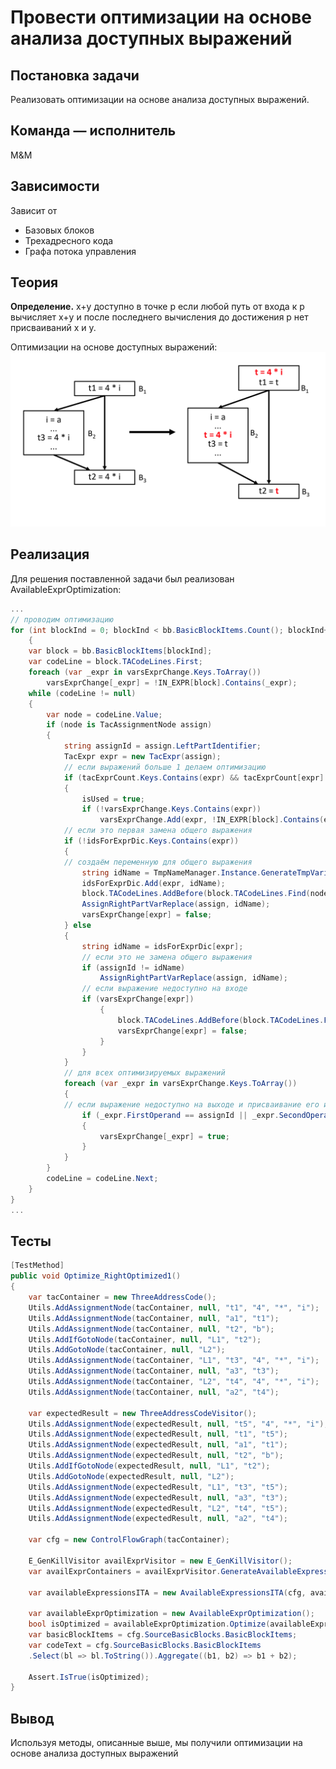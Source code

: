 
# Провести оптимизации на основе анализа доступных выражений

## Постановка задачи
Реализовать оптимизации на основе анализа доступных выражений.
## Команда — исполнитель
M&M

## Зависимости
Зависит от  
- Базовых блоков  
- Трехадресного кода  
- Графа потока управления


## Теория

**Определение.** x+y доступно в точке p если любой путь от входа к p
вычисляет x+y и после последнего вычисления до достижения p нет
присваиваний x и y.

Оптимизации на основе доступных выражений:
![](../images/41-teamM&M.png)

## Реализация

Для решения поставленной задачи был реализован  AvailableExprOptimization:

```csharp
...
// проводим оптимизацию
for (int blockInd = 0; blockInd < bb.BasicBlockItems.Count(); blockInd++)
	{
	var block = bb.BasicBlockItems[blockInd];
	var codeLine = block.TACodeLines.First;
	foreach (var _expr in varsExprChange.Keys.ToArray())
		varsExprChange[_expr] = !IN_EXPR[block].Contains(_expr);
	while (codeLine != null)
	{
		var node = codeLine.Value;
		if (node is TacAssignmentNode assign)
		{
			string assignId = assign.LeftPartIdentifier;
			TacExpr expr = new TacExpr(assign);
			// если выражений больше 1 делаем оптимизацию
			if (tacExprCount.Keys.Contains(expr) && tacExprCount[expr] > 1)
			{
				isUsed = true;
				if (!varsExprChange.Keys.Contains(expr))
					varsExprChange.Add(expr, !IN_EXPR[block].Contains(expr));
			// если это первая замена общего выражения
			if (!idsForExprDic.Keys.Contains(expr))
			{
			// создаём переменную для общего выражения
				string idName = TmpNameManager.Instance.GenerateTmpVariableName();
				idsForExprDic.Add(expr, idName);
				block.TACodeLines.AddBefore(block.TACodeLines.Find(node), expr.CreateAssignNode(idName));
				AssignRightPartVarReplace(assign, idName);
				varsExprChange[expr] = false;
			} else
			{
				string idName = idsForExprDic[expr];
				// если это не замена общего выражения
				if (assignId != idName)
					AssignRightPartVarReplace(assign, idName);
				// если выражение недоступно на входе
				if (varsExprChange[expr])
					{
						block.TACodeLines.AddBefore(block.TACodeLines.Find(node), expr.CreateAssignNode(idName));
						varsExprChange[expr] = false;
					}
				}
			}
			// для всех оптимизируемых выражений
			foreach (var _expr in varsExprChange.Keys.ToArray())
			{
			// если выражение недоступно на выходе и присваивание его изменяет
				if (_expr.FirstOperand == assignId || _expr.SecondOperand == assignId)
				{
					varsExprChange[_expr] = true;
				}
			}
		}
		codeLine = codeLine.Next;
	}
}
...
```

## Тесты
```csharp
[TestMethod]
public void Optimize_RightOptimized1()
{
    var tacContainer = new ThreeAddressCode();
    Utils.AddAssignmentNode(tacContainer, null, "t1", "4", "*", "i");
    Utils.AddAssignmentNode(tacContainer, null, "a1", "t1");
    Utils.AddAssignmentNode(tacContainer, null, "t2", "b");
    Utils.AddIfGotoNode(tacContainer, null, "L1", "t2");
    Utils.AddGotoNode(tacContainer, null, "L2");
    Utils.AddAssignmentNode(tacContainer, "L1", "t3", "4", "*", "i");
    Utils.AddAssignmentNode(tacContainer, null, "a3", "t3");
    Utils.AddAssignmentNode(tacContainer, "L2", "t4", "4", "*", "i");
    Utils.AddAssignmentNode(tacContainer, null, "a2", "t4");

    var expectedResult = new ThreeAddressCodeVisitor();
    Utils.AddAssignmentNode(expectedResult, null, "t5", "4", "*", "i");
    Utils.AddAssignmentNode(expectedResult, null, "t1", "t5");
    Utils.AddAssignmentNode(expectedResult, null, "a1", "t1");
    Utils.AddAssignmentNode(expectedResult, null, "t2", "b");
    Utils.AddIfGotoNode(expectedResult, null, "L1", "t2");
    Utils.AddGotoNode(expectedResult, null, "L2");
    Utils.AddAssignmentNode(expectedResult, "L1", "t3", "t5");
    Utils.AddAssignmentNode(expectedResult, null, "a3", "t3");
    Utils.AddAssignmentNode(expectedResult, "L2", "t4", "t5");
    Utils.AddAssignmentNode(expectedResult, null, "a2", "t4");

    var cfg = new ControlFlowGraph(tacContainer);

    E_GenKillVisitor availExprVisitor = new E_GenKillVisitor();
    var availExprContainers = availExprVisitor.GenerateAvailableExpressionForBlocks(cfg.SourceBasicBlocks);

    var availableExpressionsITA = new AvailableExpressionsITA(cfg, availExprContainers);

    var availableExprOptimization = new AvailableExprOptimization();
    bool isOptimized = availableExprOptimization.Optimize(availableExpressionsITA);
    var basicBlockItems = cfg.SourceBasicBlocks.BasicBlockItems;
    var codeText = cfg.SourceBasicBlocks.BasicBlockItems
    .Select(bl => bl.ToString()).Aggregate((b1, b2) => b1 + b2);

    Assert.IsTrue(isOptimized);
}
```
## Вывод
Используя методы, описанные выше, мы получили оптимизации на основе анализа доступных выражений
